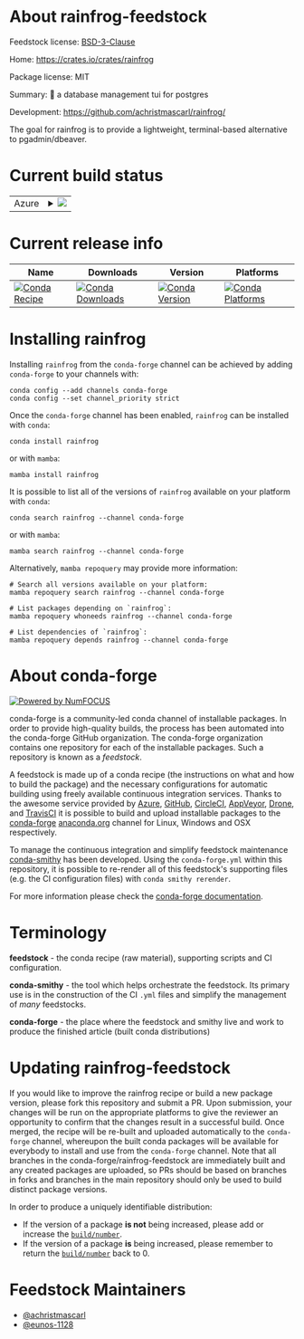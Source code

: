 About rainfrog-feedstock
========================

Feedstock license: [BSD-3-Clause](https://github.com/conda-forge/rainfrog-feedstock/blob/main/LICENSE.txt)

Home: https://crates.io/crates/rainfrog

Package license: MIT

Summary: 🐸 a database management tui for postgres

Development: https://github.com/achristmascarl/rainfrog/

The goal for rainfrog is to provide a lightweight, terminal-based alternative to pgadmin/dbeaver.

Current build status
====================


<table>
    
  <tr>
    <td>Azure</td>
    <td>
      <details>
        <summary>
          <a href="https://dev.azure.com/conda-forge/feedstock-builds/_build/latest?definitionId=25081&branchName=main">
            <img src="https://dev.azure.com/conda-forge/feedstock-builds/_apis/build/status/rainfrog-feedstock?branchName=main">
          </a>
        </summary>
        <table>
          <thead><tr><th>Variant</th><th>Status</th></tr></thead>
          <tbody><tr>
              <td>linux_64</td>
              <td>
                <a href="https://dev.azure.com/conda-forge/feedstock-builds/_build/latest?definitionId=25081&branchName=main">
                  <img src="https://dev.azure.com/conda-forge/feedstock-builds/_apis/build/status/rainfrog-feedstock?branchName=main&jobName=linux&configuration=linux%20linux_64_" alt="variant">
                </a>
              </td>
            </tr><tr>
              <td>osx_64</td>
              <td>
                <a href="https://dev.azure.com/conda-forge/feedstock-builds/_build/latest?definitionId=25081&branchName=main">
                  <img src="https://dev.azure.com/conda-forge/feedstock-builds/_apis/build/status/rainfrog-feedstock?branchName=main&jobName=osx&configuration=osx%20osx_64_" alt="variant">
                </a>
              </td>
            </tr><tr>
              <td>win_64</td>
              <td>
                <a href="https://dev.azure.com/conda-forge/feedstock-builds/_build/latest?definitionId=25081&branchName=main">
                  <img src="https://dev.azure.com/conda-forge/feedstock-builds/_apis/build/status/rainfrog-feedstock?branchName=main&jobName=win&configuration=win%20win_64_" alt="variant">
                </a>
              </td>
            </tr>
          </tbody>
        </table>
      </details>
    </td>
  </tr>
</table>

Current release info
====================

| Name | Downloads | Version | Platforms |
| --- | --- | --- | --- |
| [![Conda Recipe](https://img.shields.io/badge/recipe-rainfrog-green.svg)](https://anaconda.org/conda-forge/rainfrog) | [![Conda Downloads](https://img.shields.io/conda/dn/conda-forge/rainfrog.svg)](https://anaconda.org/conda-forge/rainfrog) | [![Conda Version](https://img.shields.io/conda/vn/conda-forge/rainfrog.svg)](https://anaconda.org/conda-forge/rainfrog) | [![Conda Platforms](https://img.shields.io/conda/pn/conda-forge/rainfrog.svg)](https://anaconda.org/conda-forge/rainfrog) |

Installing rainfrog
===================

Installing `rainfrog` from the `conda-forge` channel can be achieved by adding `conda-forge` to your channels with:

```
conda config --add channels conda-forge
conda config --set channel_priority strict
```

Once the `conda-forge` channel has been enabled, `rainfrog` can be installed with `conda`:

```
conda install rainfrog
```

or with `mamba`:

```
mamba install rainfrog
```

It is possible to list all of the versions of `rainfrog` available on your platform with `conda`:

```
conda search rainfrog --channel conda-forge
```

or with `mamba`:

```
mamba search rainfrog --channel conda-forge
```

Alternatively, `mamba repoquery` may provide more information:

```
# Search all versions available on your platform:
mamba repoquery search rainfrog --channel conda-forge

# List packages depending on `rainfrog`:
mamba repoquery whoneeds rainfrog --channel conda-forge

# List dependencies of `rainfrog`:
mamba repoquery depends rainfrog --channel conda-forge
```


About conda-forge
=================

[![Powered by
NumFOCUS](https://img.shields.io/badge/powered%20by-NumFOCUS-orange.svg?style=flat&colorA=E1523D&colorB=007D8A)](https://numfocus.org)

conda-forge is a community-led conda channel of installable packages.
In order to provide high-quality builds, the process has been automated into the
conda-forge GitHub organization. The conda-forge organization contains one repository
for each of the installable packages. Such a repository is known as a *feedstock*.

A feedstock is made up of a conda recipe (the instructions on what and how to build
the package) and the necessary configurations for automatic building using freely
available continuous integration services. Thanks to the awesome service provided by
[Azure](https://azure.microsoft.com/en-us/services/devops/), [GitHub](https://github.com/),
[CircleCI](https://circleci.com/), [AppVeyor](https://www.appveyor.com/),
[Drone](https://cloud.drone.io/welcome), and [TravisCI](https://travis-ci.com/)
it is possible to build and upload installable packages to the
[conda-forge](https://anaconda.org/conda-forge) [anaconda.org](https://anaconda.org/)
channel for Linux, Windows and OSX respectively.

To manage the continuous integration and simplify feedstock maintenance
[conda-smithy](https://github.com/conda-forge/conda-smithy) has been developed.
Using the ``conda-forge.yml`` within this repository, it is possible to re-render all of
this feedstock's supporting files (e.g. the CI configuration files) with ``conda smithy rerender``.

For more information please check the [conda-forge documentation](https://conda-forge.org/docs/).

Terminology
===========

**feedstock** - the conda recipe (raw material), supporting scripts and CI configuration.

**conda-smithy** - the tool which helps orchestrate the feedstock.
                   Its primary use is in the construction of the CI ``.yml`` files
                   and simplify the management of *many* feedstocks.

**conda-forge** - the place where the feedstock and smithy live and work to
                  produce the finished article (built conda distributions)


Updating rainfrog-feedstock
===========================

If you would like to improve the rainfrog recipe or build a new
package version, please fork this repository and submit a PR. Upon submission,
your changes will be run on the appropriate platforms to give the reviewer an
opportunity to confirm that the changes result in a successful build. Once
merged, the recipe will be re-built and uploaded automatically to the
`conda-forge` channel, whereupon the built conda packages will be available for
everybody to install and use from the `conda-forge` channel.
Note that all branches in the conda-forge/rainfrog-feedstock are
immediately built and any created packages are uploaded, so PRs should be based
on branches in forks and branches in the main repository should only be used to
build distinct package versions.

In order to produce a uniquely identifiable distribution:
 * If the version of a package **is not** being increased, please add or increase
   the [``build/number``](https://docs.conda.io/projects/conda-build/en/latest/resources/define-metadata.html#build-number-and-string).
 * If the version of a package **is** being increased, please remember to return
   the [``build/number``](https://docs.conda.io/projects/conda-build/en/latest/resources/define-metadata.html#build-number-and-string)
   back to 0.

Feedstock Maintainers
=====================

* [@achristmascarl](https://github.com/achristmascarl/)
* [@eunos-1128](https://github.com/eunos-1128/)

